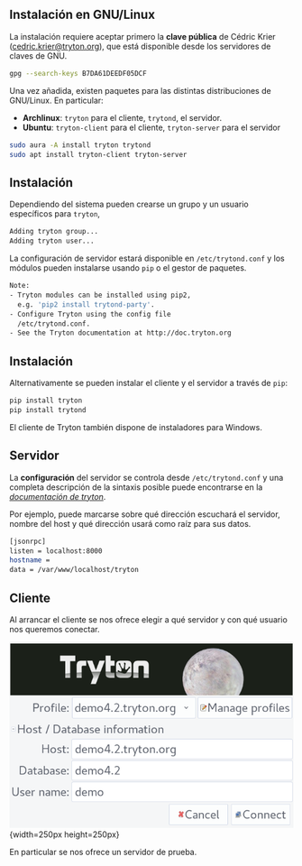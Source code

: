 ## Instalación en GNU/Linux
La instalación requiere aceptar primero la **clave pública** de Cédric
Krier (<cedric.krier@tryton.org>), que está disponible desde los servidores
de claves de GNU.

``` bash
gpg --search-keys B7DA61DEEDF05DCF
```

Una vez añadida, existen paquetes para las distintas distribuciones de GNU/Linux. En particular:

- **Archlinux**: `tryton` para el cliente, `trytond`, el servidor.
- **Ubuntu**: `tryton-client` para el cliente, `tryton-server` para el servidor

``` bash
sudo aura -A install tryton trytond
sudo apt install tryton-client tryton-server
```

## Instalación

Dependiendo del sistema pueden crearse un grupo y un usuario específicos para
`tryton`,

``` bash
Adding tryton group...
Adding tryton user...
```

La configuración de servidor estará disponible en `/etc/trytond.conf` 
y los módulos pueden instalarse usando `pip` o el gestor de paquetes.

``` bash
Note:
- Tryton modules can be installed using pip2,
  e.g. 'pip2 install trytond-party'.
- Configure Tryton using the config file
  /etc/trytond.conf.
- See the Tryton documentation at http://doc.tryton.org
```

## Instalación

Alternativamente se pueden instalar el cliente y el servidor
a través de `pip`:

``` bash
pip install tryton
pip install trytond
```

El cliente de Tryton también dispone de instaladores para Windows.

## Servidor
La **configuración** del servidor se controla desde `/etc/trytond.conf` y una
completa descripción de la sintaxis posible puede encontrarse en la
[*documentación de tryton*](http://doc.tryton.org/3.8/trytond/doc/topics/configuration.html).

Por ejemplo, puede marcarse sobre qué dirección escuchará el servidor,
nombre del host y qué dirección usará como raíz para sus datos.

``` bash
[jsonrpc]
listen = localhost:8000
hostname =
data = /var/www/localhost/tryton
```

## Cliente
Al arrancar el cliente se nos ofrece elegir a qué servidor y con qué
usuario nos queremos conectar.

![Pantalla de selección de perfil.](Presentacion/tryton-profile.png){width=250px height=250px}

En particular se nos ofrece un servidor de prueba.
